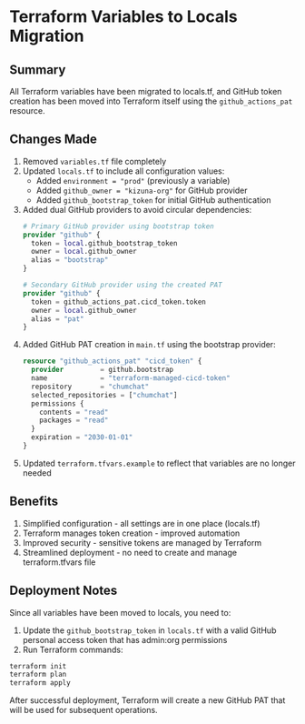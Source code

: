 # Terraform Variables to Locals Migration

## Summary

All Terraform variables have been migrated to locals.tf, and GitHub token creation has been moved into Terraform itself using the `github_actions_pat` resource.

## Changes Made

1. Removed `variables.tf` file completely
2. Updated `locals.tf` to include all configuration values:
   - Added `environment = "prod"` (previously a variable)
   - Added `github_owner = "kizuna-org"` for GitHub provider
   - Added `github_bootstrap_token` for initial GitHub authentication
3. Added dual GitHub providers to avoid circular dependencies:
   ```terraform
   # Primary GitHub provider using bootstrap token
   provider "github" {
     token = local.github_bootstrap_token
     owner = local.github_owner
     alias = "bootstrap"
   }
   
   # Secondary GitHub provider using the created PAT
   provider "github" {
     token = github_actions_pat.cicd_token.token
     owner = local.github_owner
     alias = "pat"
   }
   ```
4. Added GitHub PAT creation in `main.tf` using the bootstrap provider:
   ```terraform
   resource "github_actions_pat" "cicd_token" {
     provider         = github.bootstrap
     name             = "terraform-managed-cicd-token"
     repository       = "chumchat"
     selected_repositories = ["chumchat"]
     permissions {
       contents = "read"
       packages = "read"
     }
     expiration = "2030-01-01"
   }
   ```
5. Updated `terraform.tfvars.example` to reflect that variables are no longer needed

## Benefits

1. Simplified configuration - all settings are in one place (locals.tf)
2. Terraform manages token creation - improved automation
3. Improved security - sensitive tokens are managed by Terraform
4. Streamlined deployment - no need to create and manage terraform.tfvars file

## Deployment Notes

Since all variables have been moved to locals, you need to:

1. Update the `github_bootstrap_token` in `locals.tf` with a valid GitHub personal access token that has admin:org permissions
2. Run Terraform commands:

```bash
terraform init
terraform plan
terraform apply
```

After successful deployment, Terraform will create a new GitHub PAT that will be used for subsequent operations.